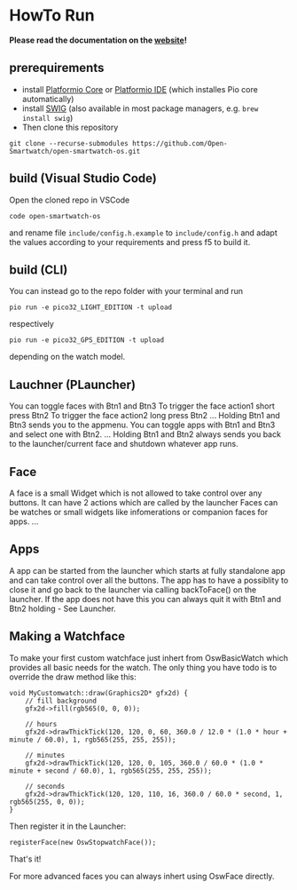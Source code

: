 # HowTo Run

**Please read the documentation on the [website](https://open-smartwatch.github.io/4_flashing/)!**
## prerequirements

* install [Platformio Core](https://docs.platformio.org/en/latest/core/installation.html) or [Platformio IDE](https://docs.platformio.org/en/latest/integration/ide/vscode.html#ide-vscode) (which installes Pio core automatically)
* install [SWIG](http://www.swig.org/Doc4.0/SWIGDocumentation.html#Preface_installation) (also available in most package managers, e.g. `brew install swig`)
* Then clone this repository

```
git clone --recurse-submodules https://github.com/Open-Smartwatch/open-smartwatch-os.git
```

## build (Visual Studio Code)

Open the cloned repo in VSCode

```
code open-smartwatch-os
```

and rename file `include/config.h.example` to `include/config.h` and adapt the values according to your requirements and press f5 to build it.


## build (CLI)

You can instead go to the repo folder with your terminal and run 

```
pio run -e pico32_LIGHT_EDITION -t upload
```

respectively

```
pio run -e pico32_GPS_EDITION -t upload
```

depending on the watch model.

## Lauchner (PLauncher)

You can toggle faces with Btn1 and Btn3
To trigger the face action1 short press Btn2
To trigger the face action2 long press Btn2
...
Holding Btn1 and Btn3 sends you to the appmenu.
You can toggle apps with Btn1 and Btn3 and select one with Btn2.
...
Holding Btn1 and Btn2 always sends you back to the launcher/current face and shutdown whatever app runs.




## Face 

A face is a small Widget which is not allowed to take control over any buttons.
It can have 2 actions which are called by the launcher
Faces can be watches or small widgets like infomerations or companion faces for apps.
...

## Apps

A app can be started from the launcher which starts at fully standalone app and can take control over all the buttons. 
The app has to have a possiblity to close it and go back to the launcher via calling backToFace() on the launcher.
If the app does not have this you can always quit it with Btn1 and Btn2 holding - See Launcher.

## Making a Watchface

To make your first custom watchface just inhert from OswBasicWatch which provides all basic needs for the watch.
The only thing you have todo is to override the draw method like this:
```
void MyCustomwatch::draw(Graphics2D* gfx2d) {
    // fill background
    gfx2d->fill(rgb565(0, 0, 0));

    // hours
    gfx2d->drawThickTick(120, 120, 0, 60, 360.0 / 12.0 * (1.0 * hour + minute / 60.0), 1, rgb565(255, 255, 255));
    
    // minutes
    gfx2d->drawThickTick(120, 120, 0, 105, 360.0 / 60.0 * (1.0 * minute + second / 60.0), 1, rgb565(255, 255, 255));
    
    // seconds
    gfx2d->drawThickTick(120, 120, 110, 16, 360.0 / 60.0 * second, 1, rgb565(255, 0, 0));
}

```
Then register it in the Launcher:
```
registerFace(new OswStopwatchFace());
```

That's it!

For more advanced faces you can always inhert using OswFace directly.

